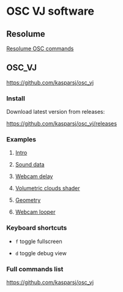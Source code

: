# OSC VJ software

## Resolume

[Resolume OSC commands](https://resolume.com/download/Manual/OSC/OSC%20list.txt)

## OSC_VJ

https://github.com/kasparsj/osc_vj

### Install

Download latest version from releases:

https://github.com/kasparsj/osc_vj/releases

### Examples

1. [Intro](01-intro.scd)

2. [Sound data](02-sound-data.scd)

3. [Webcam delay](03-webcam-delay.scd)

4. [Volumetric clouds shader](04-clouds.scd)

5. [Geometry](05-geom.scd)

6. [Webcam looper](06-webcam-looper.scd)

### Keyboard shortcuts

- `f` toggle fullscreen

- `d` toggle debug view

### Full commands list

https://github.com/kasparsj/osc_vj
